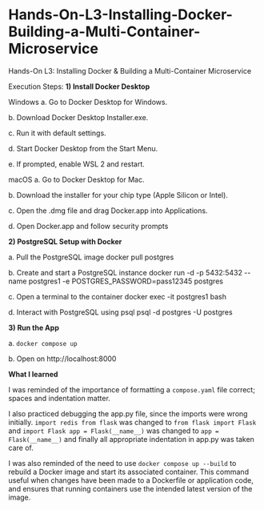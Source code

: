 # Hands-On-L3-Installing-Docker-Building-a-Multi-Container-Microservice
Hands-On L3: Installing Docker &amp; Building a Multi-Container Microservice


Execution Steps:
**1) Install  Docker Desktop**

Windows
a. Go to Docker Desktop for Windows.

b. Download Docker Desktop Installer.exe.

c. Run it with default settings.

d. Start Docker Desktop from the Start Menu.

e. If prompted, enable WSL 2 and restart.

macOS
a. Go to Docker Desktop for Mac.

b. Download the installer for your chip type (Apple Silicon or Intel).

c. Open the .dmg file and drag Docker.app into Applications.

d. Open Docker.app and follow security prompts


**2) PostgreSQL Setup with Docker**

a. Pull the PostgreSQL image docker pull postgres

b. Create and start a PostgreSQL instance docker run -d -p 5432:5432 --name postgres1 -e POSTGRES_PASSWORD=pass12345 postgres

c. Open a terminal to the container docker exec -it postgres1 bash

d. Interact with PostgreSQL using psql psql -d postgres -U postgres


**3) Run the App**

a. `docker compose up`

b. Open on http://localhost:8000


**What I learned**

I was reminded of the importance of formatting a `compose.yaml` file correct; spaces and indentation matter. 

I also practiced debugging the app.py file, since the imports were wrong initially. `import redis from flask` was changed to `from flask import Flask` and `import Flask app = Flask(__name__)` was changed to `app = Flask(__name__)` and finally all appropriate indentation in app.py was taken care of. 

I was also reminded of the need to use `docker compose up --build` to rebuild a Docker image and start its associated container. This command useful when changes have been made to a Dockerfile or application code, and ensures that running containers use the intended latest version of the image.

